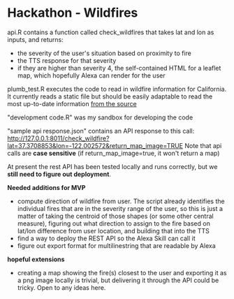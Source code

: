 # Hackathon - Wildfires

api.R contains a function called check_wildfires that takes lat and lon as inputs, and returns: 
+ the severity of the user's situation based on proximity to fire
+ the TTS response for that severity
+ if they are higher than severity 4, the self-contained HTML for a leaflet map, which hopefully Alexa can render for the user

plumb_test.R executes the code to read in wildfire information for California. It currently reads a static file but should be easily adaptable to read the most up-to-date information [from the source](https://opendata.arcgis.com/datasets/f72ebe741e3b4f0db376b4e765728339_0.zip?outSR=%7B%22latestWkid%22%3A4326%2C%22wkid%22%3A4326%7D)

"development code.R" was my sandbox for developing the code

"sample api response.json" contains an API response to this call: http://127.0.0.1:8011/check_wildfire?lat=37.3708853&lon=-122.002572&return_map_image=TRUE
Note that api calls are **case sensitive** (if return_map_image=true, it won't return a map)


At present the rest API has been tested locally and runs correctly, but we **still need to figure out deployment**. 

**Needed additions for MVP**
+ compute direction of wildfire from user. The script already identifies the individual fires that are in the severity range of the user, so this is just a matter of taking the centroid of those shapes (or some other central measure), figuring out what direction to assign to the fire based on lat/lon difference from user location, and building that into the TTS
+ find a way to deploy the REST API so the Alexa Skill can call it
+ figure out export format for multilinestring that are readable by Alexa

**hopeful extensions**
+ creating a map showing the fire(s) closest to the user and exporting it as a png image locally is trivial, but delivering it through the API could be tricky. Open to any ideas here.
